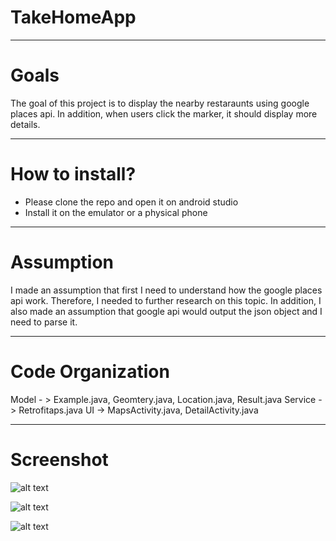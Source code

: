 # TakeHomeApp
---
# Goals
The goal of this project is to display the nearby restaraunts using google places api. In addition, when users click the marker, it should display more details.

---
# How to install? 
- Please clone the repo and open it on android studio 
- Install it on the emulator or a physical phone 

---
# Assumption 
I made an assumption that first I need to understand how the google places api work. Therefore, I needed to further research on this topic. In addition, I also made an assumption that google api would output the json object and I need to parse it.

---
# Code Organization
Model - > Example.java, Geomtery.java, Location.java, Result.java
Service -> Retrofitaps.java
UI -> MapsActivity.java, DetailActivity.java

---
# Screenshot 

![alt text](https://github.com/makkhay/TakeHomeApp/blob/master/Screenshot_20171207-130234.png)

![alt text](https://github.com/makkhay/TakeHomeApp/blob/master/Screenshot_20171207-130240.png)

![alt text](https://github.com/makkhay/TakeHomeApp/blob/master/Screenshot_20171207-130313.png)


